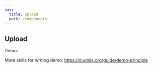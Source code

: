 ```yaml
---
nav:
  title: Upload
  path: /components
---
```


## Upload

Demo:

<code src='./UploadShow.tsx'></code>

More skills for writing demo: <https://d.umijs.org/guide/demo-principle>

